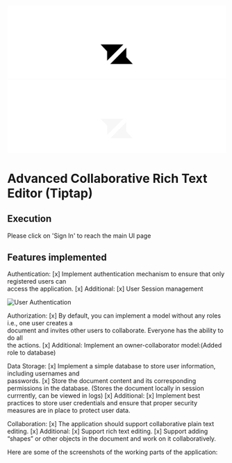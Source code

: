 <p align="center">
  <a href="https://liveblocks.io#gh-light-mode-only">
    <img src="https://raw.githubusercontent.com/liveblocks/liveblocks/main/.github/assets/header-light.svg" alt="Liveblocks" />
  </a>
  <a href="https://liveblocks.io#gh-dark-mode-only">
    <img src="https://raw.githubusercontent.com/liveblocks/liveblocks/main/.github/assets/header-dark.svg" alt="Liveblocks" />
  </a>
</p>

# Advanced Collaborative Rich Text Editor (Tiptap)

## Execution

Please click on 'Sign In' to reach the main UI page

## Features implemented
Authentication:
[x] Implement authentication mechanism to ensure that only registered users can <br/>
access the application.
[x] Additional:
  [x] User Session management

![User Authentication](https://freeimage.host/i/dHBm16X)


Authorization:
[x] By default, you can implement a model without any roles i.e., one user creates a <br/>
document and invites other users to collaborate. Everyone has the ability to do all <br/>
the actions.
[x] Additional: Implement an owner-collaborator model:(Added role to database)



Data Storage:
[x] Implement a simple database to store user information, including usernames and <br/>
passwords.
[x] Store the document content and its corresponding permissions in the database. (Stores the document locally in session currrently, can be viewed in logs)
[x] Additional:
   [x] Implement best practices to store user credentials and ensure that proper
security measures are in place to protect user data.

Collaboration:
[x] The application should support collaborative plain text editing.
[x] Additional:
[x] Support rich text editing.
[x] Support adding “shapes” or other objects in the document and work on it
collaboratively.



Here are some of the screenshots of the working parts of the application:

